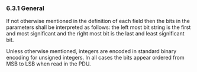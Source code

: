 ### 6.3.1 General

If not otherwise mentioned in the definition of each field then the bits
in the parameters shall be interpreted as follows: the left most bit
string is the first and most significant and the right most bit is the
last and least significant bit.

Unless otherwise mentioned, integers are encoded in standard binary
encoding for unsigned integers. In all cases the bits appear ordered
from MSB to LSB when read in the PDU.